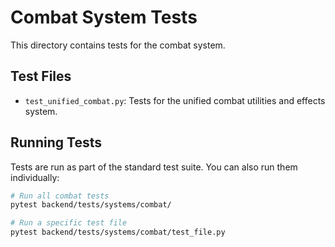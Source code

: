 # Combat System Tests

This directory contains tests for the combat system.

## Test Files

- `test_unified_combat.py`: Tests for the unified combat utilities and effects system.

## Running Tests

Tests are run as part of the standard test suite. You can also run them individually:

```bash
# Run all combat tests
pytest backend/tests/systems/combat/

# Run a specific test file
pytest backend/tests/systems/combat/test_file.py
```
